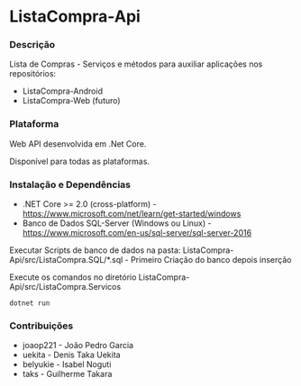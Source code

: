 # ListaCompra-Api

### Descrição

Lista de Compras - Serviços e métodos para auxiliar aplicações nos repositórios:
* ListaCompra-Android
* ListaCompra-Web (futuro)

### Plataforma

Web API desenvolvida em .Net Core.

Disponível para todas as plataformas.

### Instalação e Dependências

* .NET Core >= 2.0 (cross-platform) - https://www.microsoft.com/net/learn/get-started/windows
* Banco de Dados SQL-Server (Windows ou Linux) - https://www.microsoft.com/en-us/sql-server/sql-server-2016

Executar Scripts de banco de dados na pasta: ListaCompra-Api/src/ListaCompra.SQL/*.sql - Primeiro Criação do banco depois inserção

Execute os comandos no diretório ListaCompra-Api/src/ListaCompra.Servicos

```
dotnet run
```

### Contribuições

* joaop221 - João Pedro Garcia
* uekita - Denis Taka Uekita
* belyukie - Isabel Noguti
* taks - Guilherme Takara
